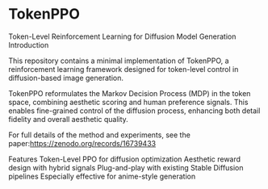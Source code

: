# TokenPPO
Token-Level Reinforcement Learning for Diffusion Model Generation
Introduction

This repository contains a minimal implementation of TokenPPO,
a reinforcement learning framework designed for token-level control in diffusion-based image generation.

TokenPPO reformulates the Markov Decision Process (MDP) in the token space, combining aesthetic scoring and human preference signals.
This enables fine-grained control of the diffusion process, enhancing both detail fidelity and overall aesthetic quality.

For full details of the method and experiments, see the paper:https://zenodo.org/records/16739433

Features
Token-Level PPO for diffusion optimization
Aesthetic reward design with hybrid signals
Plug-and-play with existing Stable Diffusion pipelines
Especially effective for anime-style generation
